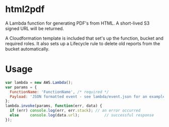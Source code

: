 # html2pdf
A Lambda function for generating PDF's from HTML.  A short-lived S3 signed URL will be returned.


A Cloudformation template is included that set's up the function, bucket and required roles.  It also sets up a Lifecycle rule to delete old reports from the bucket automatically.

# Usage
```js
var lambda = new AWS.Lambda();
var params = {
  FunctionName: 'FunctionName', /* required */
  Payload: 'JSON formatted event - see lambda/event.json for an example'
};
lambda.invoke(params, function(err, data) {
  if (err) console.log(err, err.stack); // an error occurred
  else     console.log(data.url);           // successful response
});
```

